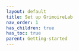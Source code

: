 ```yaml
---
layout: default
title: Set up GrimoireLab
nav_order: 1
has_children: true
has_toc: true
parent: Getting-started
---
```

